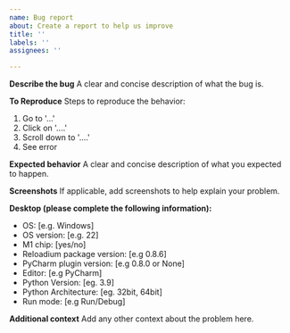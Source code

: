 ```yaml
---
name: Bug report
about: Create a report to help us improve
title: ''
labels: ''
assignees: ''

---
```


**Describe the bug**
A clear and concise description of what the bug is.

**To Reproduce**
Steps to reproduce the behavior:
1. Go to '...'
2. Click on '....'
3. Scroll down to '....'
4. See error

**Expected behavior**
A clear and concise description of what you expected to happen.

**Screenshots**
If applicable, add screenshots to help explain your problem.

**Desktop (please complete the following information):**
 - OS: [e.g. Windows]
 - OS version: [e.g. 22]
 - M1 chip: [yes/no]
 - Reloadium package version: [e.g 0.8.6]
 - PyCharm plugin version: [e.g 0.8.0 or None]
 - Editor: [e.g PyCharm]
 - Python Version: [eg. 3.9]
 - Python Architecture: [eg. 32bit, 64bit]
 - Run mode: [e.g Run/Debug]


**Additional context**
Add any other context about the problem here.